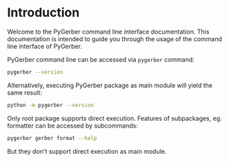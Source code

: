 # Introduction

Welcome to the PyGerber command line interface documentation. This documentation is
intended to guide you through the usage of the command line interface of PyGerber.

PyGerber command line can be accessed via `pygerber` command:

```bash
pygerber --version
```

Alternatively, executing PyGerber package as main module will yield the same result:

```bash
python -m pygerber --version
```

Only root package supports direct execution. Features of subpackages, eg. formatter can
be accessed by subcommands:

```bash
pygerber gerber format --help
```

But they don't support direct execution as main module.
